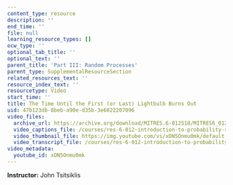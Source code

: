 ```yaml
---
content_type: resource
description: ''
end_time: ''
file: null
learning_resource_types: []
ocw_type: ''
optional_tab_title: ''
optional_text: ''
parent_title: 'Part III: Random Processes'
parent_type: SupplementalResourceSection
related_resources_text: ''
resource_index_text: ''
resourcetype: Video
start_time: ''
title: The Time Until the First (or Last) Lightbulb Burns Out
uid: 47b123db-8beb-a90e-d35b-3e6822207096
video_files:
  archive_url: https://archive.org/download/MITRES.6-012S18/MITRES6_012S18_L23-05_300k.mp4
  video_captions_file: /courses/res-6-012-introduction-to-probability-spring-2018/a750bbb2e9715546adc517787a716b94_xDN5Onmu0mk.vtt
  video_thumbnail_file: https://img.youtube.com/vi/xDN5Onmu0mk/default.jpg
  video_transcript_file: /courses/res-6-012-introduction-to-probability-spring-2018/b32dad0771ec6aa63c696c9a1a24ae25_xDN5Onmu0mk.pdf
video_metadata:
  youtube_id: xDN5Onmu0mk
---
```


**Instructor:** John Tsitsiklis



